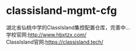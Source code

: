# classisland-mgmt-cfg
湖北省仙桃中学的ClassIsland集控配置仓库，完善中…  
学校官网:http://www.hbxtzx.com/  
ClassIsland官网:https://classisland.tech/
